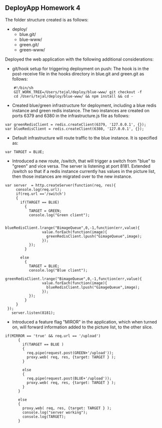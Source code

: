 ## DeployApp Homework 4 

The folder structure created is as follows:
* deploy/
  * blue.git/
  * blue-www/
  * green.git/
  * green-www/

Deployed the web application with the following additional considerations:
* git/hook setup for triggering deployment on push:
  The hook is in the post-receive file in the hooks directory in blue.git and green.git as follows:

````
    #!/bin/sh
    GIT_WORK_TREE=/Users/tejal/deploy/blue-www/ git checkout -f
    cd /Users/tejal/deploy/blue-www/ && npm install && cd -  
````
* Created blue/green infrastructure for deployment, including a blue redis instance and green redis instance.
The two instances are created on ports 6379 and 6380 in the infrastructure.js file as follows:

 ````
 var greenRedisClient = redis.createClient(6379, '127.0.0.1', {});
 var blueRedisClient = redis.createClient(6380, '127.0.0.1', {});
 ````
* Default infrastructure will route traffic to the blue instance.
It is specified as:
 ``` 
 var TARGET = BLUE;
 ```

* Introduced a new route, /switch, that will trigger a switch from "blue" to "green" and vice versa. The server is listening at port 8181. Extended /switch so that if a redis instance currently has values in the picture list, then those instances are migrated over to the new instance.

 ````
 var server  = http.createServer(function(req, res){
      console.log(req.url);
      if(req.url =='/switch')
      {
        if(TARGET == BLUE)
          {
            TARGET = GREEN;
            console.log("Green client");

            blueRedisClient.lrange("BimageQueue",0,-1,function(err,value){
                  value.forEach(function(image){
                    greenRedisClient.lpush("GimageQueue",image);
                  });
            });
          }

        else
          {
            TARGET = BLUE;
            console.log("Blue client");
            greenRedisClient.lrange("BimageQueue",0,-1,function(err,value){
                  value.forEach(function(image){
                    blueRedisClient.lpush("GimageQueue",image);
                  });
            });
          }
      }
  });
    server.listen(8181);
 ````


* Introduced a feature flag "MIROR" in the application, which when turned on, will forward information added to the picture list, to the other slice.

````
if(MIRROR == 'true' && req.url == '/upload')
      { 
        if(TARGET == BLUE )
        {
          req.pipe(request.post(GREEN+'/upload'));
          proxy.web( req, res, {target: TARGET } );
        }
            
        else
        {
          req.pipe(request.post(BLUE+'/upload'));
          proxy.web( req, res, {target: TARGET } );
        }
      }
      
      else
      {
        proxy.web( req, res, {target: TARGET } );
        console.log("server working");
        console.log(TARGET);
      }
````
